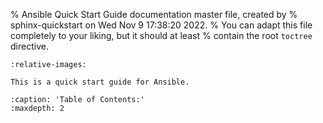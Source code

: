 % Ansible Quick Start Guide documentation master file, created by
% sphinx-quickstart on Wed Nov  9 17:38:20 2022.
% You can adapt this file completely to your liking, but it should at least
% contain the root `toctree` directive.

```{include} ../../README.md
:relative-images:
```

```{warning}
This is a quick start guide for Ansible.
```

```{toctree}
:caption: 'Table of Contents:'
:maxdepth: 2
```
